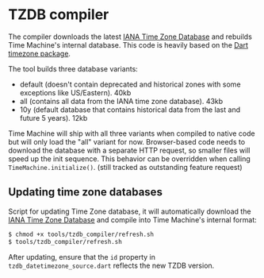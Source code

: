 # TZDB compiler

The compiler downloads the latest [IANA Time Zone Database](http://www.iana.org/time-zones) and rebuilds Time Machine's internal database. This code is heavily based on the [Dart timezone package](https://github.com/srawlins/timezone).

The tool builds three database variants:

- default (doesn't contain deprecated and historical zones with some exceptions like US/Eastern). 40kb
- all (contains all data from the IANA time zone database). 43kb
- 10y (default database that contains historical data from the last and future 5 years). 12kb

Time Machine will ship with all three variants when compiled to native code but will only load the "all" variant for now. Browser-based code needs to download the database with a separate HTTP request, so smaller files will speed up the init sequence. This behavior can be overridden when calling `TimeMachine.initialize()`. (still tracked as outstanding feature request)

## Updating time zone databases

Script for updating Time Zone database, it will automatically download the [IANA Time Zone Database](http://www.iana.org/time-zones) and compile into Time Machine's internal format:

```sh
$ chmod +x tools/tzdb_compiler/refresh.sh
$ tools/tzdb_compiler/refresh.sh
```

After updating, ensure that the `id` property in `tzdb_datetimezone_source.dart` reflects the new TZDB version.
